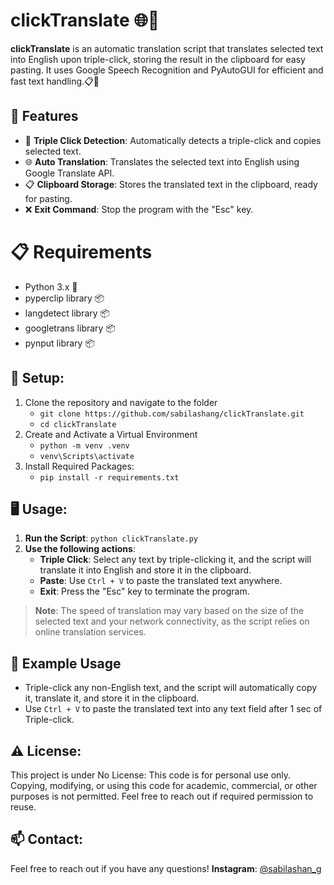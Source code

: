 # clickTranslate 🌐🔄

**clickTranslate** is an automatic translation script that translates selected text into English upon triple-click, storing the result in the clipboard for easy pasting. It uses Google Speech Recognition and PyAutoGUI for efficient and fast text handling.📋🔀

## 🚀 Features
- 🔎 **Triple Click Detection**: Automatically detects a triple-click and copies selected text.
- 🌐 **Auto Translation**: Translates the selected text into English using Google Translate API.
- 📋 **Clipboard Storage**: Stores the translated text in the clipboard, ready for pasting.
- ❌ **Exit Command**: Stop the program with the "Esc" key.

# 📋 Requirements
- Python 3.x 🐍
- pyperclip library 📦
- langdetect library 📦
- googletrans library 📦
- pynput library 📦

## 🔧 Setup:
1. Clone the repository and navigate to the folder
   - ```git clone https://github.com/sabilashang/clickTranslate.git```
   - ```cd clickTranslate```
2. Create and Activate a Virtual Environment
   - ```python -m venv .venv```
   - ```venv\Scripts\activate```
3. Install Required Packages:
   - ```pip install -r requirements.txt```

## 🖥️ Usage:
1. **Run the Script**: ```python clickTranslate.py```
2. **Use the following actions**:
   - **Triple Click**: Select any text by triple-clicking it, and the script will translate it into English and store it in the clipboard.
   - **Paste**: Use `Ctrl + V` to paste the translated text anywhere.
   - **Exit**: Press the "Esc" key to terminate the program.

> **Note**: The speed of translation may vary based on the size of the selected text and your network connectivity, as the script relies on online translation services.

## 📝 Example Usage
  - Triple-click any non-English text, and the script will automatically copy it, translate it, and store it in the clipboard.
  - Use `Ctrl + V` to paste the translated text into any text field after 1 sec of Triple-click.

## ⚠️ License:
This project is under No License: This code is for personal use only. Copying, modifying, or using this code for academic, commercial, or other purposes is not permitted. Feel free to reach out if required permission to reuse.

## 📫 Contact:
Feel free to reach out if you have any questions!
**Instagram**: [@sabilashan_g](https://www.instagram.com/sabilashan_g/)
